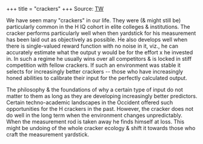 +++
title = "crackers"
+++
Source: [TW](https://threadreaderapp.com/thread/1650181529971175434.html)

We have seen many "crackers" in our life. They were (& might still be) particularly common in the H IQ cohort in elite colleges & institutions. The cracker performs particularly well when then yardstick for his measurement has been laid out as objectively as possible. He also develops well when there is single-valued reward function with no noise in it, viz., he can accurately estimate what the output y would be for the effort x he invested in. In such a regime he usually wins over all competitors & is locked in stiff competition with fellow crackers. If such an environment was stable it selects for increasingly better crackers -- those who have increasingly honed abilities to calibrate their input for the perfectly calculated output. 

The philosophy & the foundations of why a certain type of input do not matter to them as long as they are developing increasingly better predictors. Certain techno-academic landscapes in the Occident offered such opportunities for the H crackers in the past. However, the cracker does not do well in the long term when the environment changes unpredictably. When the measurement rod is taken away he finds himself at loss. This might be undoing of the whole cracker ecology & shift it towards those who craft the measurement yardstick.